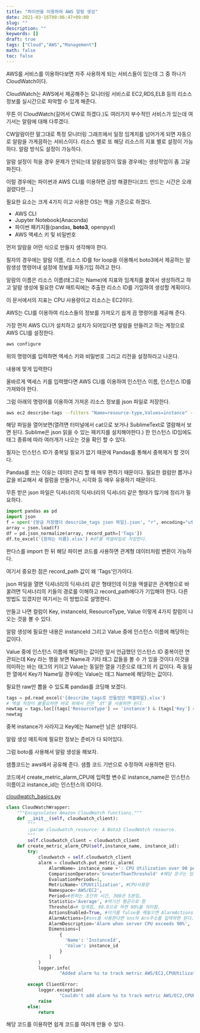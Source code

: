 ```yaml
---
title: "파이썬을 이용하여 AWS 알람 생성"
date: 2021-03-16T00:06:47+09:00
slug: ""
description: ""
keywords: []
draft: true
tags: ["Cloud","AWS","Management"]
math: false
toc: false
---
```



AWS를 서비스를 이용하다보면 자주 사용하게 되는 서비스들이 있는데 그 중 하나가  CloudWatch이다.

CloudWatch는 AWS에서 제공해주는 모니터링 서비스로 EC2,RDS,ELB 등의 리소스 정보를 실시간으로 파악할 수 있게 해준다. 

무튼 이 CloudWatch(길어서 CW로 하겠다.)도 여러가지 부수적인 서비스가 있는데 여기서는 알람에 대해 다루겠다.

CW알람이란 말그대로 특정 모니터링 그래프에서 일정 임계치를 넘어가게 되면 자동으로 알람을 가게끔하는 서비스이다. 리소스 별로 또 해당 리소스의 지표 별로 설정이 가능하다. 알람 방식도 설정이 가능하다. 

알람 설정이 적을 경우 문제가 안되는데 알람설정이 많을 경우에는 생성작업이 좀 고달파진다.

이럴 경우에는 파이썬과 AWS CLI를 이용하면 금방 해결한다(코드 만드는 시간은 오래 걸렸다만....)

필요한 요소는 크게 4가지 이고 사용한 OS는 맥을 기준으로 하겠다.

- AWS CLI
- Jupyter Notebook(Anaconda)
- 파이썬 패키지들(pandas, **boto3**, openpyxl)
- AWS 액세스 키 및 비밀번호

먼저 알람을 어떤 식으로 만들지 생각해야 한다.

필자의 경우에는 알람 이름, 리소스 ID를  for loop을 이용해서 boto3에서 제공하는 알람생성 명령어내 설정에 정보를 자동기입 하려고 한다.

알람의 이름은 리소스 이름(태그로는 Name)에 지표와 임계치를 붙여서 생성하려고 하고 알람 생성에 필요한 CW 매트릭에는 추출한 리소스 ID를 기입하여 생성할 계획이다.

이 문서에서의 지표는 CPU 사용량이고 리소스는 EC2이다.

AWS는 CLI를 이용하여 리소스들의 정보를 가져오기 쉽게 끔 명령어를 제공해 준다.

가장 먼저 AWS CLI가 설치하고 설치가 되어있다면 알람을 만들려고 하는 계정으로 AWS CLI를 설정한다.

```bash
aws configure
```

위의 명령어를 입력하면 엑세스 키와 비밀번호 그리고 리전을 설정하라고 나온다.

내용에 맞게 입력한다

올바르게 액세스 키를 입력했다면 AWS CLI를 이용하여 인스턴스 이름, 인스턴스 ID를 가져와야 한다.

그럼 아래의 명령어를 이용하여 가져온 리소스 정보를 json 파일로 저장한다.  

```bash
aws ec2 describe-tags --filters "Name=resource-type,Values=instance" --output json > {맘에드는 이름}.json
```

해당 파일을 열어보면(열려면 터미널에서 cat으로 보거나 SublimeText로 열람해서 보면 된다. Sublime은 json 읽을 수 있는 패키지를 설치해야한다.) 한 인스턴스 ID임에도 태그 종류에 따라 여러개가 나오는 것을 확인 할 수 있다. 

필자는 인스턴스 ID가 중복일 필요가 없기 때문에 Pandas를 통해서 중복제거 할 것이다.

Pandas를 쓰는 이유는 데이터 관리 할 때 매우 편하기 때문이다. 필요한 컬럼만 뽑거나 값을 비교해서 새 컬럼을 만들거나, 시각화 등 매우 유용하기 때문이다. 

무튼 받은 json 파일은 딕셔너리의 딕셔너리의 딕셔너리 같은 형태가 많기에 정리가 필요하다. 

 

```python
import pandas as pd
import json
f = open('{방금 저장했더 describe_tags json 파일}.json', "r", encoding="utf-8")
array = json.load(f)
df = pd.json_normalize(array, record_path=['Tags'])
df.to_excel('{원하는 이름}.xlsx') #df를 엑셀파일로 저장한다. 
```

판다스를 import 한 뒤 해당 파이썬 코드를 사용하면 관계형 데이터처럼 변환이 가능하다.

여기서 중요한 점은 record_path 값이 왜 'Tags'인가이다. 

json 파일을 열면 딕셔너리의 딕셔너리 같은 형태인데 이것을 엑셀같은 관계형으로 바꿀려면 딕셔너리의 키들의 경로를 이해하고 record_path에다가 기입해야 한다. 다른 방법도 있겠지만 여기서는 이 방법으로 설명한다. 

만들고 나면 컬럼이 Key, instanceId, ResourceType, Value 이렇게 4가지 칼럼이 나오는 것을 볼 수 있다.

알람 생성에 필요한 내용은 instanceId 그리고 Value 중에 인스턴스 이름에 해당하는 값이다.

 Value 중에 인스턴스 이름에 해당하는 값이란 앞서 언급했던 인스턴스 ID 중복이란 연관되는데 Key 라는 행을 보면 Name과 기타 태그 값들을 볼 수 가 있을 것이다.이것을 의미하는 바는 태그의 키이고  Value는 동일한 열을 기준으로 태그의 키 값이다. 즉 동일한 열에서 Key가 Name일 경우에는 Value는 태그 Name에 해당하는 값이다. 

필요한 raw만 뽑을 수 있도록 pandas를 코딩해 보겠다. 

```python
tags = pd.read_excel('{describe_tags로 만들었던 엑셀파일}.xlsx') 
# 엑셀 저장이 불필요하면 바로 위에서 만든 'df'를 사용하면 된다.
newtag = tags.loc[(tags['ResourceType'] == 'instance') & (tags['Key'] == 'Name') ]
newtag
```

중복 instance가 사라지고 Key에는 Name만 남은 상태이다. 

알람 생성 매트릭에 필요한 정보는 준비가 다 되어있다. 

그럼 boto를 사용해서 알람 생성을 해보자.

샘플코드는 aws에서 공유해 준다. 샘플 코드 기반으로 수정하여 사용하면 된다.

코드에서 create_metric_alarm_CPU에 입력할 변수로 instance_name은 인스턴스 이름이고 instance_id는 인스턴스의 ID이다.  

[cloudwatch_basics.py](https://docs.aws.amazon.com/code-samples/latest/catalog/python-cloudwatch-cloudwatch_basics.py.html)

```python
class CloudWatchWrapper:
    """Encapsulates Amazon CloudWatch functions."""
    def __init__(self, cloudwatch_client):
        """
        :param cloudwatch_resource: A Boto3 CloudWatch resource.
        """
        self.cloudwatch_client = cloudwatch_client
    def create_metric_alarm_CPU(self,instance_name, instance_id):
        try:
            cloudwatch = self.cloudwatch_client
            alarm = cloudwatch.put_metric_alarm(
                AlarmName= instance_name +': CPU Utilization over 90 percent',
                ComparisonOperator='GreaterThanThreshold' #해당 문구는 임계점보다 더 클 경우이다.,
                EvaluationPeriods=1,
                MetricName='CPUUtilization', #CPU사용량
                Namespace='AWS/EC2',
                Period=#원하는 초단위 시간, 300은 5분임,
                Statistic='Average', #여기선 평균으로 함
                Threshold=# 임계점, 90.0으로 하면 90%를 의미함,
                ActionsEnabled=True, #이거를 false를 해놓으면 AlarmActions가 아무런 활동을 하지 않는다. 그러므로 꼭 True로 해야한다.
                AlarmActions=[#sns를 사용한다면 sns의 Arn주소를 입력하면 된다. 필자는 sns를 사용했다.],
                AlarmDescription='Alarm when server CPU exceeds 90%',
                Dimensions=[
                    {
                      'Name': 'InstanceId',
                      'Value': instance_id
                    }
                ]
            )  
            logger.info(
                    "Added alarm %s to track metric AWS/EC2,CPUUtilization.", instance_name)
            
        except ClientError:
            logger.exception(
                    "Couldn't add alarm %s to track metric AWS/EC2,CPUUtilization.", instance_name)
            raise
        else:
            return
```

해당 코드를 이용하면 쉽게 코드를 여러개 만들 수 있다.